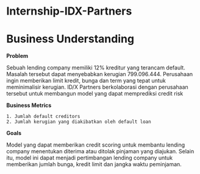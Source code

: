 # Internship-IDX-Partners
# Business Understanding

**Problem**

Sebuah lending company memiliki 12% kreditur yang terancam default. Masalah tersebut dapat menyebabkan kerugian 799.096.444. Perusahaan ingin memberikan limit kredit, bunga dan term yang tepat untuk meminimalisir kerugian. ID/X Partners berkolaborasi dengan perusahaan tersebut untuk membangun model yang dapat memprediksi credit risk

**Business Metrics**

    1. Jumlah default creditors
    2. Jumlah kerugian yang diakibatkan oleh default loan
    
**Goals**

Model yang dapat memberikan credit scoring untuk membantu lending company menentukan diterima atau ditolak pinjaman yang diajukan. Selain itu, model ini dapat menjadi pertimbangan lending company untuk memberikan jumlah bunga, kredit limit dan jangka waktu peminjaman.

